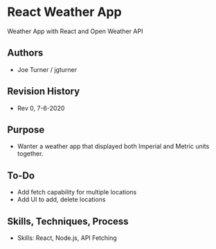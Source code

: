 # React Weather App

Weather App with React and Open Weather API

## Authors

- Joe Turner / jgturner

## Revision History

- Rev 0, 7-6-2020

## Purpose

- Wanter a weather app that displayed both Imperial and Metric units together.

## To-Do

- Add fetch capability for multiple locations
- Add UI to add, delete locations

## Skills, Techniques, Process

- Skills: React, Node.js, API Fetching
